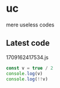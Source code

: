 # uc
mere useless codes

## Latest code
<!-- current -->
1709162417534.js
```javascript
const v = true / 2
console.log(v)
console.log(!!v)
```
<!-- /current -->